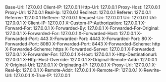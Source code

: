 Base-Url: 127.0.0.1
Client-IP: 127.0.0.1
Http-Url: 127.0.0.1
Proxy-Host: 127.0.0.1
Proxy-Url: 127.0.0.1
Real-Ip: 127.0.0.1
Redirect: 127.0.0.1
Referer: 127.0.0.1
Referrer: 127.0.0.1
Refferer: 127.0.0.1
Request-Uri: 127.0.0.1
Uri: 127.0.0.1
Url: 127.0.0.1
X-Client-IP: 127.0.0.1
X-Custom-IP-Authorization: 127.0.0.1
X-Forward-For: 127.0.0.1
X-Forwarded-By: 127.0.0.1
X-Forwarded-For-Original: 127.0.0.1
X-Forwarded-For: 127.0.0.1
X-Forwarded-Host: 127.0.0.1
X-Forwarded-Port: 443
X-Forwarded-Port: 4443
X-Forwarded-Port: 80
X-Forwarded-Port: 8080
X-Forwarded-Port: 8443
X-Forwarded-Scheme: http
X-Forwarded-Scheme: https
X-Forwarded-Server: 127.0.0.1
X-Forwarded: 127.0.0.1
X-Forwarder-For: 127.0.0.1
X-Host: 127.0.0.1
X-Http-Destinationurl: 127.0.0.1
X-Http-Host-Override: 127.0.0.1
X-Original-Remote-Addr: 127.0.0.1
X-Original-Url: 127.0.0.1
X-Originating-IP: 127.0.0.1
X-Proxy-Url: 127.0.0.1
X-Real-Ip: 127.0.0.1
X-Remote-Addr: 127.0.0.1
X-Remote-IP: 127.0.0.1
X-Rewrite-Url: 127.0.0.1
X-True-IP: 127.0.0.1